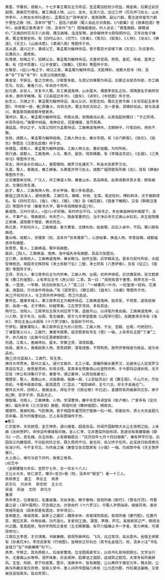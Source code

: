 <!-- { "loadSidebar": true } -->
    黄筌，字要叔，成都人。十七岁事王蜀后主为待诏，至孟蜀加检校少府监，赐金紫，后累迁如京副使。善画花竹翎毛，兼工佛道人物、山川、龙水，全该六法，远过三师（花鸟师刁处士，山水师李升，人物龙水师孙遇也）。孟蜀后主广政甲辰岁，淮南驰聘，副以六鹤，蜀主遂命筌写六鹤于便坐之殿（校，汲本作“壁”），因名六鹤殿（蜀人自此方识真鹤。《六鹤集》在《故事拾遗》卷中）。由是蜀之豪贵请于（校，汲本作“为”）图轴者接迹。时人谚云：“黄筌画鹤，薛稷减价。”又画四时花鸟于八卦殿，鹰见画雉，连连掣臂。遂命翰林学士欧阳炯作记。又写白兔于缣素，蜀主常悬坐侧。有《四时山水》、《花竹》、《杂禽》、《鸷鸟》、《狐兔》、《人物》、《龙水》、《佛道》、《天王》、《山居诗意》、《潇湘八景》等图传于世。
    高从遇，道兴之子，袭成父艺，事孟蜀为翰林待诏。曾于蜀宫大安楼下画《天王》，队仗甚奇。后遭兵火，废绝矣。
    阮惟德，知晦之子，绍精父业，事孟蜀为翰林待诏。尤善状宫闱、禁苑、皇妃、帝戚、富贵之事。有《宫中赏春》、《公子夜宴》、《按舞》、《熨帛》等图传于世。
    杜敬安，<齿儿>龟之子，继父之美，事孟蜀为翰林待诏。尤能傅彩。成都大慈寺（校，汲本“寺”下有“多”字）与其父同画列壁。
    黄居宝，字辞玉，筌之次男也。少聪警多能，与其父同事蜀为待诏。后累迁水部员外郎，亦工画花鸟、松石，兼善八分。年未四十而卒。
    赵元德，长安人，天复中入蜀。杂工佛道鬼神、山水屋木。偶唐季丧乱之际，得隋唐名手画样百余本，故所学精博。有《汉高祖过丰沛》、《盘车》、《讲学》、《丰稔图》传于世。
    赵忠义，元德之子，事孟蜀为翰林待诏。虽从父训，宛若生知。蜀后主尝令画《关将军起玉泉寺图》，作地架一座，垂昂叠ㄆ，向背无失。蜀主命匠氏较之，无一差者，其精妙如此。尝与高道兴、黄筌辈同画成都寺壁甚多。
    蒲师训，蜀人，事孟蜀为翰林待诏。师房从真。尝携画诣从真，从真高蹈拊膺曰：“子之所得，非吾所授也。”画蜀中祠庙、鬼神兵仗、冠冕幢葆，皆尽其美。
    蒲延昌，师训之子，与其父同时为孟蜀待诏。工画佛道鬼神外，尤精狮子。行笔劲利，用色不繁。
    张玫，成都人，事孟蜀为翰林祗候。工画人物士女，兼长写貌。有《长门醉客》、《按乐》、《捣衣》等图及《汉唐名臣像》传于世。
    徐德昌，成都人，事孟蜀为翰林祗候。工画人物士女。墨彩轻媚，为时所称。
    周行通，成都人，工画鬼神、人马、鹰犬、婴孩，得其精要。有《李陵送苏武》、《支遁》、《三隽夺马》等图传于世。
    张玄，简州金水石城山人，善图僧相。画罗汉名播天下，称金水张家罗汉也。
    孔嵩，蜀人，善画龙，兼工蝉雀。与黄筌并师刁处士。成都广福院壁有所画《龙》，及有《蝉雀》等图传于世。
    丘文播暨弟文晓，广汉人，并工佛道人物，兼善山水。其品降高、赵辈成都并其乡里，颇有画迹。文播后改名潜。
    赵才，蜀人，工画鬼神人物，亦长甲骑。蜀川多有遗迹。
    滕昌，其先吴人，避地居蜀。工画花鸟、蝉蝶、折枝、生菜。笔迹轻利，傅彩鲜泽，尤于画鹅得名。有《四时花鸟》、《鱼》、《龟》、《猴》、《兔》及《梅花鹅》、《茴香下睡鹅》，又有《群鹅泛莲沼》等图传于世（兼善书大字，蜀中寺观牌额多昌书）。
    姜道隐，汉州什邡人，<齿儿>岁好画。有时终日不归，父母寻之，多在佛庙神祠中画壁下。及长，不事产业，惟画是好。布衣芒ハ，随身笔墨而已。当于净众寺方丈画山水松石，宋王庭隐赠之束缣，道隐置于僧堂，拂衣而去。
    杨元真，不知何许人。工画佛道，善为曹笔，尤精布色。始居蜀，后召入邺中，不回。蜀川颇有画迹。
    董从晦，成都人，世儒家（校，汲本作“世本儒家”），心游绘事。佛道人物，举意皆精。成都福感寺有画壁。
    张景思，蜀人，工画佛道。蜀中有画壁。
    跋异，阳人，工画佛道、鬼神。洛中福先寺有画壁，其品次张图也。
    王仁寿，汝南宛人，工画佛道鬼神，兼长鞍马。始师王殷，后学精吴法。晋末为契丹所掠，太祖受禅放还。相国寺文殊院有《净土弥勒下生》二壁，净土院有《八菩萨像》，及有《征辽》、《猎渭》等图传于世。
    卫贤，京兆人，事江南李后主为内供奉。工画人物、台阁。初师尹继昭，后伏膺吴体。张文懿家有《春江钓叟图》，上有李后主书《渔父词》二首。其一曰：“阆苑有意千重雪，桃李无言一队春。一壶酒，一竿鳞，快活如侬有几人？”其二曰：“一棹春风一叶舟，一轮茧缕一轻钩。花满渚，酒盈瓯，万顷波中得自由。”有《望贤宫》、《滕王阁》、《盘车》、《水磨》等图传于世。
    朱，不知何许人，与卫贤并师尹继昭，而卫为高足。
    曹仲玄，建康丰城人，事江南李后主为翰林待诏。工画佛道鬼神。始学吴，不得意，遂改迹细密，自成一格。尤于傅彩，妙越等夷。江左梵宇灵祠，多有其迹。
    陶守立，池阳人。江南李后主保大间应举下第，退居齐山，以诗笔丹青自娱。工画佛道鬼神、山川人物，至于车马、台阁，笔无偏善。尝于九华草堂壁画《山程早行图》，及建康清凉寺有《海水》、李后主金山水阁有《十六罗汉像》，皆振妙于时也。
    竹梦松，建康溧阳人，事江南李后主为东川别驾。工画人物、子女、宫殿、台阁，巧绝冠代。
    丁谦晋陵义兴人，工画竹，兼善写蔬果。寇忠愍家有写生《葱》一轴，上有李后主题“丁谦”二字，非凡格也（此画今归王晋卿都尉家）。
    何遇，江南人，善画林石、屋木。学慕卫贤，深得其趣。
    陆晃，嘉禾人，善画田家人物。意思疏野，落笔成像，不预构思。故所传卷轴或为绝品，或为末品也。
    施，京兆蓝田人，工画竹，有生意。
    禅月大师贯休，婺州兰溪人，道行文章外，尤工小笔。尝睹所画水墨罗汉，云是休公入定观罗汉真容后写之，故悉是梵相，形骨古怪。其真本在预章西山云堂院供养。于今郡将迎请祈雨，无不应验（休公有诗集行于世，兼善书，谓之姜体，以其俗姓姜也）。
    僧楚安，蜀人，善画山水，点缀甚细。每画一扇，《上安姑苏台》或《滕王阁》，千山万水，尽在目前。今蜀中扇面印版，是其遗范（仁显云：“笔踪细碎，全亏六法，非大手高格也”）。
    僧传古大师，四明人，善画龙水，得名于世（《叙论卷》中已述）。皇建院有所画屏风见存。弟子岳黎，受学于师，其品次之。
    僧智蕴，河南人，工画佛像、人物。学深曹体。雒中天宫寺讲堂有《毗卢像》，广爱寺有《定光佛》，福先寺有《三灾变相》数壁。周祖时进《舞钟馗图》，赐紫衣。
    僧德符，善画松柏，气韵萧洒。曾于相国寺灌顶院厅壁画一松一柏，观者如市，贤士大夫留题凡百余篇。其为时推重如此。已上各有图轴传于世。
    ●卷三
    仁宗皇帝，天资颖悟，圣艺神奇。遇兴援毫，超逾庶品。伏闻齐国献穆大长公主丧明之始，上亲画《龙树菩萨》，命待诏传模镂板印施。圣心仁孝，又非愚臣所能称颂。若虚旧有家藏御画《御马》一匹，其毛赭，白玉衔勒，上有宸翰题云：“庆历四年七月十四日御画”，兼有押字印宝。后因伯父内藏借观，不日赴杭钤之任，既久假而不归，居无何，伯父终于任所。此宝遂归伯母表兄张湍少列，今不复可见，为终身之痛（兼曾见张文懿家有《小猿》一轴，仍闻禁中有《天王菩萨像》）。
    太上游心，难可与臣下并列，故尊之卷首。
    ○纪艺中
    （圣朝建隆元年后，至熙宁七年，总一百五十八人）
    王公士大夫，依仁游艺，臻乎<至刃>极（校，汲本作“极至”）者一十三人。
    燕恭肃王  嘉王  李后主  燕肃
    武宗元  刘永年  郭忠恕  王士元
    宋道  宋迪  文同  郭元方
    董源
    燕恭肃王，位尊磐石，名重戚藩。天纵多能，精于像物。尝观所画《鹤竹》、《雪毛丹顶》，传警露之姿；《翠叶霜筠》，尽含烟之态。亦尝自朽《十六罗汉》，令蜀人尹质描染，棱棱风骨。类非常格所能及（闻朱邸甚有遗迹，世罕得见）。
    皇弟嘉王，维城茂美，副茅土之疆宗；醴席余休，命毫煤而取适。尝观所画《墨竹图》，位置巧变，理应天真，作用纵横，功齐造化。复爱状鱼、蒲藻、笋箨、芦花。虽居紫禁之严，颇得沧州之趣。笔意超绝，殆非学而知之者矣（王尤精篆籀。有尽六幅缣止书一字者，笔力神俊，可谓惊绝也）。
    江南后主李煜，才识清赡，书画兼精。尝观所画林石、飞鸟，远过常流，高出意外。金陵王相家有《杂禽花木》，李忠武家有《竹枝图》，皆稀世之珍玩也（其书名金错刀。校，汲本小注“书名金错刀”在“书画兼精”句下）。
    燕肃，字穆之。其先燕蓟人，后徙家曹南。位龙图阁直学士，以尚书礼部侍郎致仕。文学治行外，尤善画山水寒林。澄怀味象，庆会感神，蹈摩诘之遐踪，追咸熙之懿范。太常寺有所画屏风。玉堂、刑部、景宁坊居第，暨许、洛佛寺中，皆有画壁。公以寿终于康定元年，赠太尉。公画与所藏古笔仅百卷，皆取入禁中，故人间所传图轴几希矣（公凡莅州郡，作刻漏法最精，又尝被旨造指南车。皆出奇思）。
